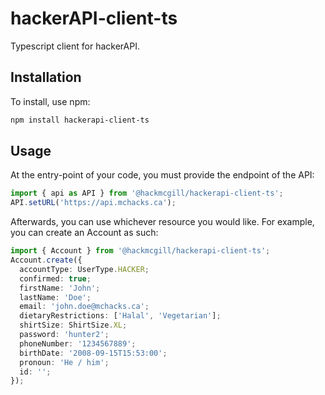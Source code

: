 # hackerAPI-client-ts

Typescript client for hackerAPI.

## Installation

To install, use npm:

```bash
npm install hackerapi-client-ts
```

## Usage

At the entry-point of your code, you must provide the endpoint of the API:

```typescript
import { api as API } from '@hackmcgill/hackerapi-client-ts';
API.setURL('https://api.mchacks.ca');
```

Afterwards, you can use whichever resource you would like. For example, you can create an Account as such:

```typescript
import { Account } from '@hackmcgill/hackerapi-client-ts';
Account.create({
  accountType: UserType.HACKER;
  confirmed: true;
  firstName: 'John';
  lastName: 'Doe';
  email: 'john.doe@mchacks.ca';
  dietaryRestrictions: ['Halal', 'Vegetarian'];
  shirtSize: ShirtSize.XL;
  password: 'hunter2';
  phoneNumber: '1234567889';
  birthDate: '2008-09-15T15:53:00';
  pronoun: 'He / him';
  id: '';
});
```
